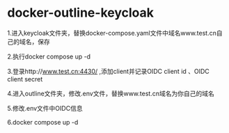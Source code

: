 # docker-outline-keycloak
1.进入keycloak文件夹，替换docker-compose.yaml文件中域名www.test.cn自己的域名，保存

2.执行docker compose up -d

3.登录http://www.test.cn:4430/ ,添加client并记录OIDC client id 、OIDC client secret

4.进入outline文件夹，修改.env文件，替换www.test.cn域名为你自己的域名

5.修改.env文件中OIDC信息

6.docker compose up -d
